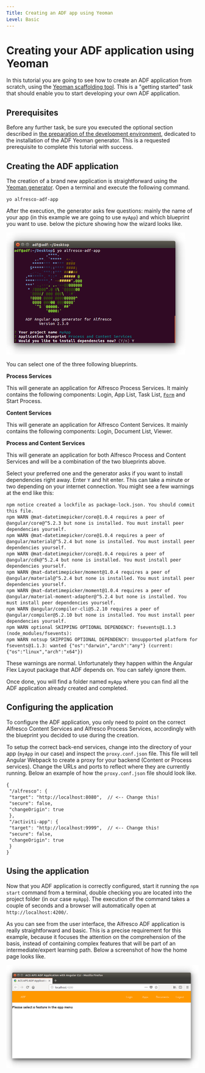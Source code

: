 ```yaml
---
Title: Creating an ADF app using Yeoman
Level: Basic
---
```


# Creating your ADF application using Yeoman

In this tutorial you are going to see how to create an ADF application from scratch, using the [Yeoman scaffolding tool](http://yeoman.io/). This is a "getting started" task that should enable you to start developing your own ADF application.

## Prerequisites

Before any further task, be sure you executed the optional section described in [the preparation of the development environment](./preparing-environment.md), dedicated to the installation of the ADF Yeoman generator. This is a requested prerequisite to complete this tutorial with success.

## Creating the ADF application

The creation of a brand new application is straightforward using the [Yeoman generator](http://yeoman.io/). Open a terminal and execute the following command.

    yo alfresco-adf-app

After the execution, the generator asks few questions: mainly the name of your app (in this example we are going to use  `myApp`) and which blueprint you want to use. below the picture showing how the wizard looks like.

![yeoman_creation](../docassets/images/yeoman_creation.png)

You can select one of the three following blueprints.

**Process Services**

This will generate an application for Alfresco Process Services. It mainly contains the following components: Login, App List, Task List, [`Form`](../../lib/process-services/task-list/models/form.model.ts) and Start Process.

**Content Services**

This will generate an application for Alfresco Content Services. It mainly contains the following components: Login, Document List, Viewer.

**Process and Content Services**

This will generate an application for both Alfresco Process and Content Services and will be a combination of the two blueprints above.

Select your preferred one and the generator asks if you want to install dependencies right away. Enter `Y` and hit enter. This can take a minute or two depending on your internet connection. You might see a few warnings at the end like this:

    npm notice created a lockfile as package-lock.json. You should commit this file.
    npm WARN @mat-datetimepicker/core@1.0.4 requires a peer of @angular/core@^5.2.3 but none is installed. You must install peer dependencies yourself.
    npm WARN @mat-datetimepicker/core@1.0.4 requires a peer of @angular/material@^5.2.4 but none is installed. You must install peer dependencies yourself.
    npm WARN @mat-datetimepicker/core@1.0.4 requires a peer of @angular/cdk@^5.2.4 but none is installed. You must install peer dependencies yourself.
    npm WARN @mat-datetimepicker/moment@1.0.4 requires a peer of @angular/material@^5.2.4 but none is installed. You must install peer dependencies yourself.
    npm WARN @mat-datetimepicker/moment@1.0.4 requires a peer of @angular/material-moment-adapter@^5.2.4 but none is installed. You must install peer dependencies yourself.
    npm WARN @angular/compiler-cli@5.2.10 requires a peer of @angular/compiler@5.2.10 but none is installed. You must install peer dependencies yourself.
    npm WARN optional SKIPPING OPTIONAL DEPENDENCY: fsevents@1.1.3 (node_modules/fsevents):
    npm WARN notsup SKIPPING OPTIONAL DEPENDENCY: Unsupported platform for fsevents@1.1.3: wanted {"os":"darwin","arch":"any"} (current: {"os":"linux","arch":"x64"})

These warnings are normal. Unfortunately they happen within the Angular Flex Layout package that ADF depends on. You can safely ignore them.

Once done, you will find a folder named  `myApp` where you can find all the ADF application already created and completed.

## Configuring the application

To configure the ADF application, you only need to point on the correct Alfresco Content Services and Alfresco Process Services, accordingly with the blueprint you decided to use during the creation.

To setup the correct back-end services, change into the directory of your app (`myApp`  in our case) and inspect the  `proxy.conf.json`  file. This file will tell Angular Webpack to create a proxy for your backend (Content or Process services). Change the URLs and ports to reflect where they are currently running. Below an example of how the `proxy.conf.json` file should look like.

    {  
     "/alfresco": {
     "target": "http://localhost:8080",  // <-- Change this!
     "secure": false,
     "changeOrigin": true
     },
     "/activiti-app": {
     "target": "http://localhost:9999",  // <-- Change this!
     "secure": false,  
     "changeOrigin": true  
     }
    }

## Using the application

Now that you ADF application is correctly configured, start it running the  `npm start`  command from a terminal, double checking you are located into the project folder (in our case  `myApp`). The execution of the command takes a couple of seconds and a browser will automatically open at  `http://localhost:4200/`.

As you can see from the user interface, the Alfresco ADF application is really straightforward and basic. This is a precise requirement for this example, because it focuses the attention on the comprehension of the basis, instead of containing complex features that will be part of an intermediate/expert learning path. Below a screenshot of how the home page looks like.

![yeoman_start](../docassets/images/yeoman_start.png)
